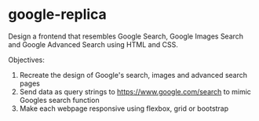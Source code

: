# google-replica

Design a frontend that resembles Google Search, Google Images Search and Google Advanced Search using HTML and CSS.

Objectives:

1. Recreate the design of Google's search, images and advanced search pages
2. Send data as query strings to https://www.google.com/search to mimic Googles search function
3. Make each webpage responsive using flexbox, grid or bootstrap
